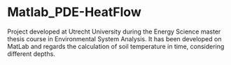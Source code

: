# Matlab_PDE-HeatFlow

Project developed at Utrecht University during the Energy Science master thesis course in Environmental System Analysis. 
It has been developed on MatLab and regards the calculation of soil temperature in time, considering different depths.
